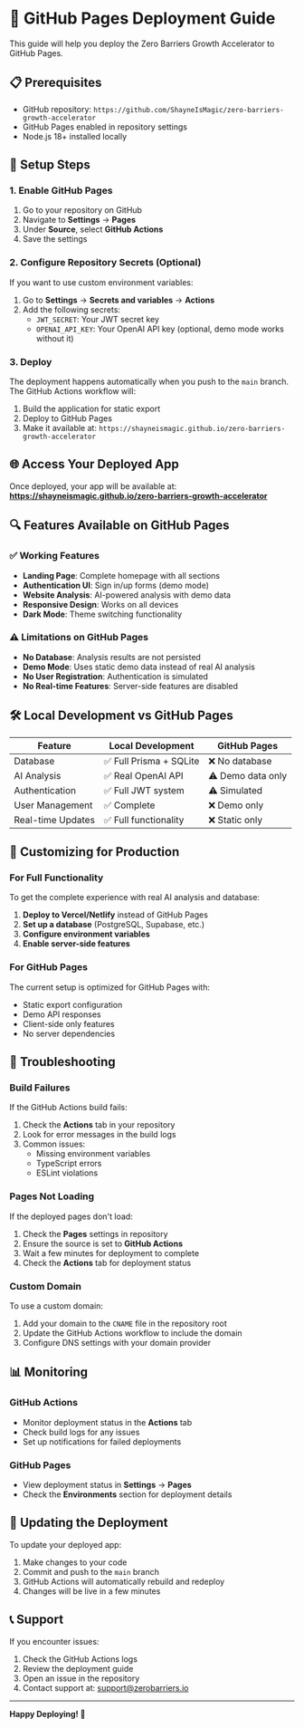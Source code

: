 # 🚀 GitHub Pages Deployment Guide

This guide will help you deploy the Zero Barriers Growth Accelerator to GitHub Pages.

## 📋 Prerequisites

- GitHub repository: `https://github.com/ShayneIsMagic/zero-barriers-growth-accelerator`
- GitHub Pages enabled in repository settings
- Node.js 18+ installed locally

## 🔧 Setup Steps

### 1. Enable GitHub Pages

1. Go to your repository on GitHub
2. Navigate to **Settings** → **Pages**
3. Under **Source**, select **GitHub Actions**
4. Save the settings

### 2. Configure Repository Secrets (Optional)

If you want to use custom environment variables:

1. Go to **Settings** → **Secrets and variables** → **Actions**
2. Add the following secrets:
   - `JWT_SECRET`: Your JWT secret key
   - `OPENAI_API_KEY`: Your OpenAI API key (optional, demo mode works without it)

### 3. Deploy

The deployment happens automatically when you push to the `main` branch. The GitHub Actions workflow will:

1. Build the application for static export
2. Deploy to GitHub Pages
3. Make it available at: `https://shayneismagic.github.io/zero-barriers-growth-accelerator`

## 🌐 Access Your Deployed App

Once deployed, your app will be available at:
**https://shayneismagic.github.io/zero-barriers-growth-accelerator**

## 🔍 Features Available on GitHub Pages

### ✅ Working Features
- **Landing Page**: Complete homepage with all sections
- **Authentication UI**: Sign in/up forms (demo mode)
- **Website Analysis**: AI-powered analysis with demo data
- **Responsive Design**: Works on all devices
- **Dark Mode**: Theme switching functionality

### ⚠️ Limitations on GitHub Pages
- **No Database**: Analysis results are not persisted
- **Demo Mode**: Uses static demo data instead of real AI analysis
- **No User Registration**: Authentication is simulated
- **No Real-time Features**: Server-side features are disabled

## 🛠️ Local Development vs GitHub Pages

| Feature | Local Development | GitHub Pages |
|---------|------------------|--------------|
| Database | ✅ Full Prisma + SQLite | ❌ No database |
| AI Analysis | ✅ Real OpenAI API | ⚠️ Demo data only |
| Authentication | ✅ Full JWT system | ⚠️ Simulated |
| User Management | ✅ Complete | ❌ Demo only |
| Real-time Updates | ✅ Full functionality | ❌ Static only |

## 🔧 Customizing for Production

### For Full Functionality
To get the complete experience with real AI analysis and database:

1. **Deploy to Vercel/Netlify** instead of GitHub Pages
2. **Set up a database** (PostgreSQL, Supabase, etc.)
3. **Configure environment variables**
4. **Enable server-side features**

### For GitHub Pages
The current setup is optimized for GitHub Pages with:
- Static export configuration
- Demo API responses
- Client-side only features
- No server dependencies

## 🐛 Troubleshooting

### Build Failures
If the GitHub Actions build fails:

1. Check the **Actions** tab in your repository
2. Look for error messages in the build logs
3. Common issues:
   - Missing environment variables
   - TypeScript errors
   - ESLint violations

### Pages Not Loading
If the deployed pages don't load:

1. Check the **Pages** settings in repository
2. Ensure the source is set to **GitHub Actions**
3. Wait a few minutes for deployment to complete
4. Check the **Actions** tab for deployment status

### Custom Domain
To use a custom domain:

1. Add your domain to the `CNAME` file in the repository root
2. Update the GitHub Actions workflow to include the domain
3. Configure DNS settings with your domain provider

## 📊 Monitoring

### GitHub Actions
- Monitor deployment status in the **Actions** tab
- Check build logs for any issues
- Set up notifications for failed deployments

### GitHub Pages
- View deployment status in **Settings** → **Pages**
- Check the **Environments** section for deployment details

## 🔄 Updating the Deployment

To update your deployed app:

1. Make changes to your code
2. Commit and push to the `main` branch
3. GitHub Actions will automatically rebuild and redeploy
4. Changes will be live in a few minutes

## 📞 Support

If you encounter issues:

1. Check the GitHub Actions logs
2. Review the deployment guide
3. Open an issue in the repository
4. Contact support at: support@zerobarriers.io

---

**Happy Deploying! 🚀**
